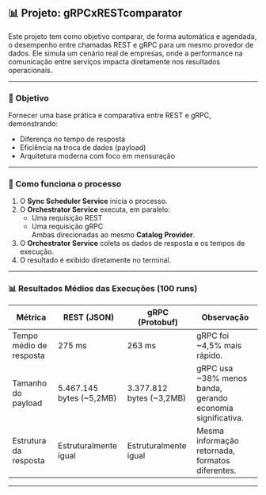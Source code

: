 ## 📊 Projeto: gRPCxRESTcomparator

Este projeto tem como objetivo comparar, de forma automática e agendada, o desempenho entre chamadas REST e gRPC para um mesmo provedor de dados. Ele simula um cenário real de empresas, onde a performance na comunicação entre serviços impacta diretamente nos resultados operacionais.

---

### 🚀 Objetivo

Fornecer uma base prática e comparativa entre REST e gRPC, demonstrando:

- Diferença no tempo de resposta
- Eficiência na troca de dados (payload)
- Arquitetura moderna com foco em mensuração

---

### 🔁 Como funciona o processo

1. O **Sync Scheduler Service** inicia o processo.
2. O **Orchestrator Service** executa, em paralelo:
   - Uma requisição REST
   - Uma requisição gRPC  
     Ambas direcionadas ao mesmo **Catalog Provider**.
3. O **Orchestrator Service** coleta os dados de resposta e os tempos de execução.
4. O resultado é exibido diretamente no terminal.

---

### 📊 Resultados Médios das Execuções (100 runs)

| Métrica                 | REST (JSON)             | gRPC (Protobuf)          | Observação                                                |
|-------------------------|-------------------------|---------------------------|------------------------------------------------------------|
| Tempo médio de resposta | 275 ms                  | 263 ms                    | gRPC foi ~4,5% mais rápido.                                |
| Tamanho do payload      | 5.467.145 bytes (~5,2MB) | 3.377.812 bytes (~3,2MB)  | gRPC usa ~38% menos banda, gerando economia significativa. |
| Estrutura da resposta   | Estruturalmente igual    | Estruturalmente igual     | Mesma informação retornada, formatos diferentes.           |

---
